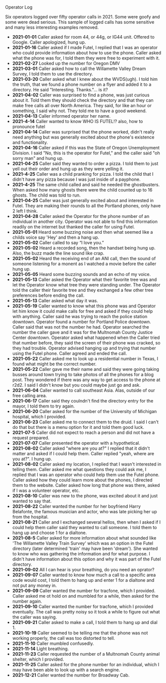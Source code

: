 Operator Log

Six operators logged over fifty operator calls in 2021. Some were goofy and some were dead serious. This sample of logged calls has some sensitive and many less interesting examples removed.

- **2021-01-01** Caller asked for room 44, or 44g, or IG44 unit. Offered to Google. Caller apologized, hung up. 
- **2021-01-16** Caller asked if I made Futel, I replied that I was an operator who could provide information about how to use the phone. Caller asked what the phone was for, I told them they were free to experiment with it.
- **2021-02-27** Looked up the number for Oregon DMV
- **2021-03-01** Caller asked how to call the Willamette Valley Dream Survey, I told them to use the directory.
- **2021-03-20** Caller asked what I knew about the WVDS(ugh). I told him the truth, that we found a phone number on a flyer and added it to a directory. He said "Interesting. Thanks."... is it?
- **2021-04-02** Caller was surprised to find a phone, was just curious about it. Told them they should check the directory and that they can make free calls all over North America. They said, for like an hour or something, I said why not. They told me to have a good weekend.
- **2021-04-13** Caller informed operator her name.
- **2021-4-14** Caller wanted to know WHO IS FUTEL!? also, how to pronounce futel
- **2021-04-14** Caller was surprised that the phone worked, didn't really need anything but was generally excited about the phone's existence and functionality. 
- **2021-04-16** Caller asked if this was the State of Oregon Unemployment Division. I said "No, this is the operator for Futel," and the caller said "oh sorry man" and hung up.
- **2021-04-25** Caller said they wanted to order a pizza. I told them to just yell out their order and hung up as they were yelling it.
- **2021-4-25** Caller was a child pranking for pizza. I told the child that I didn't have any pizza because I was just inside of a payphone.
- **2021-4-25** The same child called and said he needed the ghostbusters. When asked how many ghosts there were the child counted up to 16 ghosts. The child was told to run.
- **2021-04-25** Caller was just generally excited about and interested in Futel. They are making their rounds to all the Portland phones, only have 2 left I think.
- **2021-04-28** Caller asked the Operator for the phone number of an individual in another city.  Operator was not able to find this information readily on the internet but thanked the caller for using Futel.
- **2021-05-01** Heard some buzzing noise and then what seemed like a childs voice say 'Hey' and then a hang up.
- **2021-05-02** Caller called to say “I love you.”
- **2021-05-02** Heard a recorded song, then the handset being hung up. Also, the buzz made the line sound like crap.
- **2021-05-02** Heard the receiving end of an ANI call, then the sound of someone listening for a monent as I watched a movie before the caller hung up.
- **2021-05-05** Heard some buzzing sounds and an echo of my voice.
- **2021-05-13** Caller asked the Operator what their favorite tree was and let the Operator know what tree they were standing under.  The Operator told the caller their favorite tree and they exchanged a few other tree preferences before ending the call.
- **2021-05-13** Caller asked what day it was.
- **2021-05-19** Caller wanted to know what this phone was and Operator let him know it could make calls for free and asked if they could help with anything.  Caller said he was trying to reach the police station downtown.  Operator found a number for Portland Police downtown.  Caller said that was not the number he had.  Operator searched the number the caller gave and it was for the Multnomah County Justice Center downtown. Operator asked what happened when the Caller tried that number before, they said the screen of their phone was cracked, so they had trouble.  Operator advised hanging up and trying that number using the Futel phone.  Caller agreed and ended the call.
- **2021-05-22** Caller asked me to look up a residential number in Texas, I found what might be the correct number.
- **2021-05-22** Caller gave me their name and said they were going taking busses around town trying to take photos of all the phones for a blog post. They wondered if there was any way to get access to the phone at r2d2. I said I didn't know but you could maybe just go and ask.
- **2021-06-04** Caller wanted to call southeast Asia. Alas, outside of our free calling area. 
- **2021-06-17** Caller said they coulndn't find the directory entry for the mayor, I told them to try again.
- **2021-06-20** Caller asked for the number of the University of Michigan hospital, which I provided.
- **2021-06-23** Caller asked me to connect them to the druid. I said I can't do that but there is a menu option for it and told them good luck.
- **2021-07-5** Caller did not expect to reach a person and did not have a request prepared.
- **2021-07-07** Caller presented the operator with a hypothetical.
- **2021-08-02** Caller asked "where are you at?" I replied that it didn't matter and asked if I could help them. Caller replied "yeah, where are you at?". I hung up.
- **2021-08-02** Caller asked my location, I replied that I wasn't interested in telling them. Caller asked me what questions they could ask me, I replied that I was an operator who could help them use the Futel phone. Caller asked how they could learn more about the phones, I directed them to the website. Caller asked how long that phone was there, asked if I was a volunteer operator, etc.
- **2021-08-10** Caller was new to the phone, was excited about it and just wanted to say that.
- **2021-08-22** Caller wanted the number for her boyfriend Harry Belafonte, the famous musician and actor, who was late picking her up from the hospital.
- **2021-08-21** Caller and I exchanged several hellos, then when I asked if I could help them caller said they wanted to call someone. I told them to hang up and choose 1 for a dialtone.
- **2021-08-5** Caller asked for more information about what sounded like 'The Willamette Valley Train Survey' which was an option in the Futel directory (later determined 'train' may have been 'dream').  She wanted to know who was gathering the information and for what purpose.  I didn't have information about this option and why it was part of the Futel directory.
- **2021-09-02** All I can hear is your breathing, do you need an oprator?
- **2021-09-07** Caller wanted to know how much a call to a specific area code would cost, I told them to hang up and enter 1 for a dialtone and not put any money in.
- **2021-09-09** Caller wanted the number for tracfone, which I provided. Caller asked me ot hold on and mumbled for a while, then asked for the number again.
- **2021-09-10** Caller wanted the number for tracfone, which I provided eventually. The call was pretty noisy so it took a while to figure out what the caller was saying.
- **2021-09-21** Caller asked to make a call, I told them to hang up and dial 1.
- **2021-10-19** Caller seemed to be telling me that the phone was not working properly, the call was too distorted to tell.
- **2021-11-10** Caller mumbled confusedly.
- **2021-11-14** Light breathing.
- **2021-11-23** Caller requested the number of a Multnomah County animal shelter, which I provided.
- **2021-11-25** Caller asked for the phone number for an individual, which I may have been able to look up with a search engine.
- **2021-12-21** Caller wanted the number for Broadway Cab.
